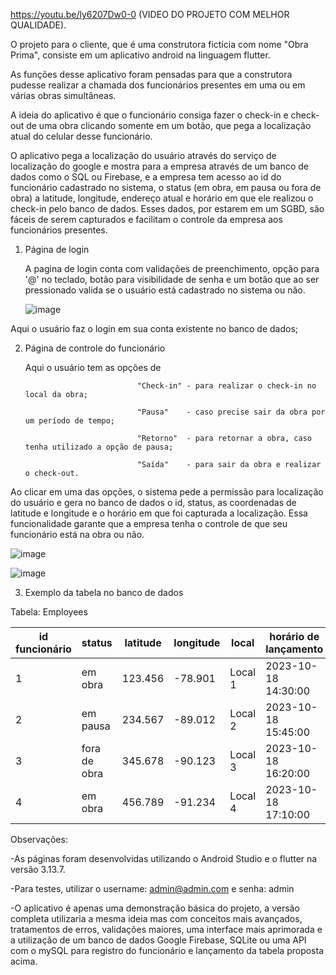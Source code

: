 
https://youtu.be/ly6207Dw0-0 (VIDEO DO PROJETO COM MELHOR QUALIDADE).

O projeto para o cliente, que é uma construtora fictícia com nome "Obra Prima", consiste em um aplicativo android na linguagem flutter.


As funções desse aplicativo foram pensadas para que a construtora pudesse realizar a chamada dos funcionários presentes em uma ou em várias obras simultâneas.


A ideia do aplicativo é que o funcionário consiga fazer o check-in e check-out de uma obra clicando somente em um botão, que pega a localização atual do celular desse funcionário.


O aplicativo pega a localização do usuário através do serviço de localização do google e mostra para a empresa através de um banco de dados como o SQL ou Firebase, e a empresa tem acesso ao id do funcionário cadastrado no sistema, o status (em obra, em pausa ou fora de obra) a latitude, longitude,
endereço atual e horário em que ele realizou o check-in pelo banco de dados. Esses dados, por estarem em um SGBD, são fáceis de serem capturados e facilitam o controle da empresa aos funcionários presentes.



1. Página de login

   
   
   A pagina de login conta com validações de preenchimento, opção para '@' no teclado, botão para visibilidade de senha e um botão que ao ser pressionado valida se o usuário está cadastrado no sistema ou não.


   
   ![image](https://github.com/vtrod/msiChallenge/assets/34226821/257070b9-6573-47f1-80e3-f66cb8b04526)

   
Aqui o usuário faz o login em sua conta existente no banco de dados;


2. Página de controle do funcionário
   

   Aqui o usuário tem as opções de
   
                                "Check-in" - para realizar o check-in no local da obra;
   
                                "Pausa"    - caso precise sair da obra por um período de tempo;
   
                                "Retorno"  - para retornar a obra, caso tenha utilizado a opção de pausa;
   
                                "Saída"    - para sair da obra e realizar o check-out.

 


   

  Ao clicar em uma das opções, o sistema pede a permissão para localização do usuário e gera no banco de dados o id, status, as coordenadas de latitude e longitude e o horário em que foi capturada a localização. Essa funcionalidade garante que a empresa tenha o controle de que seu funcionário está na obra ou não.

  ![image](https://github.com/vtrod/msiChallenge/assets/34226821/2f070a5f-beb8-42f0-9907-55bb5a93e60c)

![image](https://github.com/vtrod/msiChallenge/assets/34226821/93f8a938-00d8-4578-94f7-ce7e1b137ef7)

   

3. Exemplo da tabela no banco de dados



Tabela: Employees

| id funcionário |    status     | latitude | longitude |  local  |     horário de lançamento    |
| -------------- | ------------- | -------- | --------- | ------- | -----------------------------|
| 1              |    em obra    | 123.456  | -78.901   | Local 1 |      2023-10-18 14:30:00     |
| 2              |    em pausa   | 234.567  | -89.012   | Local 2 |      2023-10-18 15:45:00     |
| 3              |  fora de obra | 345.678  | -90.123   | Local 3 |      2023-10-18 16:20:00     |
| 4              |    em obra    | 456.789  | -91.234   | Local 4 |      2023-10-18 17:10:00     |




Observações:

  -As páginas foram desenvolvidas utilizando o Android Studio e o flutter na versão 3.13.7.
  
  
  -Para testes, utilizar o username: admin@admin.com e
                           senha: admin
  
  
  -O aplicativo é apenas uma demonstração básica do projeto, a versão completa utilizaria a mesma ideia mas com conceitos mais avançados,
tratamentos de erros, validações maiores, uma interface mais aprimorada e a utilização de um banco de dados Google Firebase, SQLite ou uma API com o mySQL para registro do funcionário e lançamento da tabela proposta acima.


